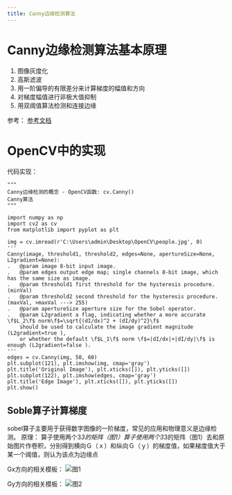 ```yaml
---
title: Canny边缘检测算法
---
```

# Canny边缘检测算法基本原理
<!--more-->
1. 图像灰度化
2. 高斯滤波
3. 用一阶偏导的有限差分来计算梯度的幅值和方向
4. 对梯度幅值进行非极大值抑制
5. 用双阈值算法检测和连接边缘

参考：
[参考文档](https://blog.csdn.net/likezhaobin/article/details/6892176?spm=1001.2101.3001.6650.2&utm_medium=distribute.pc_relevant.none-task-blog-2%7Edefault%7ECTRLIST%7ERate-2-6892176-blog-117639872.pc_relevant_antiscanv3&depth_1-utm_source=distribute.pc_relevant.none-task-blog-2%7Edefault%7ECTRLIST%7ERate-2-6892176-blog-117639872.pc_relevant_antiscanv3&utm_relevant_index=5)

# OpenCV中的实现
代码实现：
```
"""
Canny边缘检测的概念 - OpenCV函数: cv.Canny()
Canny算法
"""

import numpy as np
import cv2 as cv
from matplotlib import pyplot as plt

img = cv.imread(r'C:\Users\admin\Desktop\OpenCV\people.jpg', 0)
'''
Canny(image, threshold1, threshold2, edges=None, apertureSize=None, L2gradient=None):
.   @param image 8-bit input image.
.   @param edges output edge map; single channels 8-bit image, which has the same size as image.
.   @param threshold1 first threshold for the hysteresis procedure.(minVal)
.   @param threshold2 second threshold for the hysteresis procedure.(maxVal, >maxVal ---> 255)
.   @param apertureSize aperture size for the Sobel operator.
.   @param L2gradient a flag, indicating whether a more accurate \f$L_2\f$ norm\f$=\sqrt{(dI/dx)^2 + (dI/dy)^2}\f$
    should be used to calculate the image gradient magnitude (L2gradient=true ), 
    or whether the default \f$L_1\f$ norm \f$=|dI/dx|+|dI/dy|\f$ is enough (L2gradient=false ).
'''
edges = cv.Canny(img, 50, 60)
plt.subplot(121), plt.imshow(img, cmap='gray')
plt.title('Original Image'), plt.xticks([]), plt.yticks([])
plt.subplot(122), plt.imshow(edges, cmap='gray')
plt.title('Edge Image'), plt.xticks([]), plt.yticks([])
plt.show()

```
## Soble算子计算梯度
sobel算子主要用于获得数字图像的一阶梯度，常见的应用和物理意义是边缘检测。
原理：
算子使用两个3*3的矩阵（图1）算子使用两个3*3的矩阵（图1）去和原始图片作卷积，分别得到横向Ｇ（ｘ）和纵向Ｇ（ｙ）的梯度值，如果梯度值大于某一个阈值，则认为该点为边缘点

Gx方向的相关模板：
![图1](https://img-blog.csdn.net/20171117094349330?watermark/2/text/aHR0cDovL2Jsb2cuY3Nkbi5uZXQvemh1bGluemh1bGlubGlu/font/5a6L5L2T/fontsize/400/fill/I0JBQkFCMA==/dissolve/70/gravity/SouthEast)

Gy方向的相关模板：
![图2](https://img-blog.csdn.net/20171117094551248?watermark/2/text/aHR0cDovL2Jsb2cuY3Nkbi5uZXQvemh1bGluemh1bGlubGlu/font/5a6L5L2T/fontsize/400/fill/I0JBQkFCMA==/dissolve/70/gravity/SouthEast)